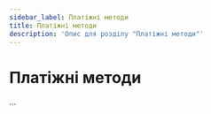 ```yaml
---
sidebar_label: Платіжні методи
title: Платіжні методи
description: 'Опис для розділу "Платіжні методи"' 
---
```


# Платіжні методи

...
